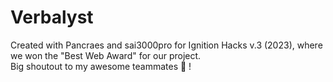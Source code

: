 # Verbalyst

Created with Pancraes and sai3000pro for Ignition Hacks v.3 (2023), where we won the "Best Web Award" for our project. <br /> 
Big shoutout to my awesome teammates 🥳 !
